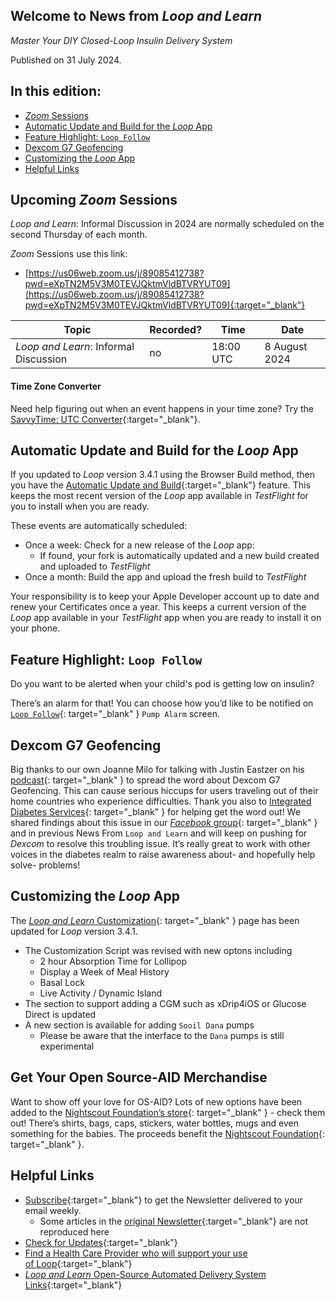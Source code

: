 ## Welcome to News from&nbsp;_<span translate="no">Loop and Learn</span>_

_Master Your DIY Closed-Loop Insulin Delivery System_

Published on 31 July 2024.

## In this edition:

* [*Zoom* Sessions](#upcoming-zoom-sessions)
* [Automatic Update and Build for the *Loop* App](#automatic-update-and-build-for-the-loop-app)
* [Feature Highlight: `Loop Follow`](#feature-highlight-loop-follow)
* [Dexcom G7 Geofencing](#dexcom-g7-geofencing)
* [Customizing the *Loop* App](#customizing-the-loop-app)
* [Helpful Links](#helpful-links)

## Upcoming *Zoom* Sessions

_<span translate="no">Loop and Learn</span>_: Informal Discussion in 2024 are normally scheduled on the second Thursday of each month.

*Zoom* Sessions use this link:

* [https://us06web.zoom.us/j/89085412738?pwd=eXpTN2M5V3M0TEVJQktmVldBTVRYUT09](https://us06web.zoom.us/j/89085412738?pwd=eXpTN2M5V3M0TEVJQktmVldBTVRYUT09){:target="_blank"}

| Topic | Recorded? | Time | Date |
| - | - | - | - |
| _<span translate="no">Loop and Learn</span>_: Informal Discussion | no | 18:00 UTC | 8 August 2024 |

#### Time Zone Converter

Need help figuring out when an event happens in your time zone? Try the [SavvyTime: UTC Converter](https://savvytime.com/converter/utc){:target="_blank"}.

## Automatic Update and Build for the *Loop* App

If you updated to *Loop* version 3.4.1 using the Browser Build method, then you have the [Automatic Update and Build](https://loopkit.github.io/loopdocs/gh-actions/automatic/){:target="_blank"} feature. This keeps the most recent version of the *Loop* app available in *TestFlight* for you to install when you are ready.

These events are automatically scheduled:

* Once a week: Check for a new release of the *Loop* app:
    * If found, your fork is automatically updated and a new build created and uploaded to *TestFlight*
* Once a month: Build the app and upload the fresh build to *TestFlight*

Your responsibility is to keep your Apple Developer account up to date and renew your Certificates once a year. This keeps a current version of the *Loop* app available in your *TestFlight* app when you are ready to install it on your phone.

## Feature Highlight: `Loop Follow`

Do you want to be alerted when your child's pod is getting low on insulin?

There’s an alarm for that! You can choose how you’d like to be notified on [`Loop Follow`](https://www.loopandlearn.org/loop-follow/){: target="_blank" } `Pump Alarm` screen.

## Dexcom G7 Geofencing

Big thanks to our own Joanne Milo for talking with Justin Eastzer on his [podcast](https://www.youtube.com/watch?v=Feh9N5j6vXU){: target="_blank" } to spread the word about Dexcom G7 Geofencing. This can cause serious hiccups for users traveling out of their home countries who experience difficulties. Thank you also to [Integrated Diabetes Services](https://integrateddiabetes.com/international-travel-with-dexcom-g7){: target="_blank" } for helping get the word out! We shared findings about this issue in our [*Facebook* group](https://www.facebook.com/groups/LOOPandLEARN/posts/3758010451122098){: target="_blank" } and in previous News From `Loop and Learn` and will keep on pushing for *Dexcom* to resolve this troubling issue.  It’s really great to work with other voices in the diabetes realm to raise awareness about- and hopefully help solve- problems! 

## Customizing the *Loop* App

The&nbsp;[_<span translate="no">Loop and Learn</span>_&nbsp;Customization](https://www.loopandlearn.org/custom-code/){: target="_blank" } page has been updated for *Loop* version 3.4.1.

* The Customization Script was revised with new optons including
    * 2 hour Absorption Time for Lollipop
    * Display a Week of Meal History
    * Basal Lock
    * Live Activity / Dynamic Island
* The section to support adding a CGM such as xDrip4iOS or Glucose Direct is updated
* A new section is available for adding `Sooil Dana` pumps
    * Please be aware that the interface to the `Dana` pumps is still experimental

## Get Your Open Source-AID Merchandise

Want to show off your love for OS-AID? Lots of new options have been added to the [Nightscout Foundation’s store](https://nightscoutfoundation.myspreadshop.com/all){: target="_blank" } - check them out! There’s shirts, bags, caps, stickers, water bottles, mugs and even something for the babies. The proceeds benefit the [Nightscout Foundation](https://www.nightscoutfoundation.org/){: target="_blank" }.

## Helpful Links

* [Subscribe](https://www.loopandlearn.org/newsletter-signup/){:target="_blank"} to get the Newsletter delivered to your email weekly.
    * Some articles in the [original Newsletter](https://www.loopandlearn.org/2022/10/19/loop-and-learn-newsletter/){:target="_blank"} are not reproduced here
* [Check for Updates](https://www.loopandlearn.org/version-updates/){:target="_blank"}
* [Find a Health Care Provider who will support your use of&nbsp;<span translate="no">Loop</span>](https://www.loopandlearn.org/hcp-recommendations/){:target="_blank"}
* [_<span translate="no">Loop and Learn</span>_&nbsp;Open-Source Automated Delivery System Links](https://www.loopandlearn.org/resources/#os-aid){:target="_blank"}
